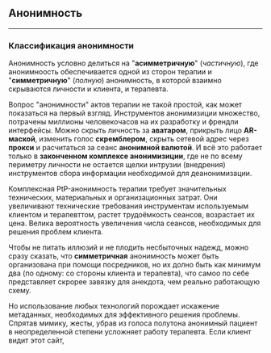 ## Анонимность
---

### Классификация анонимности

Анонимность условно делиться на "**асимметричную**" (_частичную_), где анонимноость обеспечивается одной из сторон терапии и "**симметричную**" (_полную_) анонимность, в которой взаимно скрываются личности и клиента, и терапевта.

Вопрос "анонимности" актов терапии не такой простой, как может показаться на первый взгляд. Инструментов анонимизиции множество, потрачены миллионы человекочасов на их разработку и френдли интерфейсы. Можно скрыть личность за **аватаром**, прикрыть лицо **AR-маской**, изменить голос **скремблером**, скрыть сетевой адрес через **прокси** и расчитаться за сеанс **анонимной валютой**. И всё это работает только в **законченном комплексе анонимизиции**, где не по всему периметру личности не остается щелки интрузии (внедрения) инструментов сбора информации необходимой для деанонимизации.

Комплексная PtP-анонимность терапии требует значительных технических, материальных и организационных затрат. Они увеличивают технические требования инструментам используемым клиентом и терапевттом, растет трудоёмкость сеансов, возрастает их цена. Велика вероятность увеличения числа сеансов, необходимых для решения проблем клиента. 

Чтобы не питать иллюзий и не плодить несбыточных надежд, можно сразу сказать, что **симметричная** анонимность может быть организована при помощи посредников, но их долно быть как минимум два (по одному: со стороны клиента и терапевта), что самоо по себе представляет скрорее завязку для анекдота, чем реально работающую схему.

Но использование любых технологий порождает искажение метаданных, необходимых для эффективного решения проблемы. Спрятав мимику, жесты, убрав из голоса полутона анонимный пациент в неопределенной степени усложняет работу терапевта. 
Если клиент видит этот сайт, 
